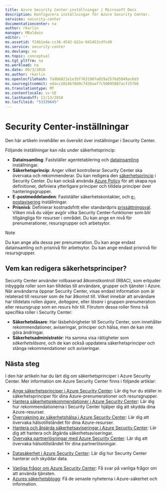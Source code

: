 ```yaml
---
title: Azure Security Center-inställningar | Microsoft Docs
description: Konfigurera inställningar för Azure Security Center.
services: security-center
documentationcenter: na
author: rkarlin
manager: MBaldwin
editor: ''
ms.assetid: f24b1e4a-cc36-4542-b21e-041453cdfcd8
ms.service: security-center
ms.devlang: na
ms.topic: conceptual
ms.tgt_pltfrm: na
ms.workload: na
ms.date: 09/3/2018
ms.author: rkarlin
ms.openlocfilehash: fa9b6821e1e35f7631907a029a2576d5949ac6d3
ms.sourcegitcommit: edacc2024b78d9c7450aaf7c50095807acf25fb6
ms.translationtype: MT
ms.contentlocale: sv-SE
ms.lasthandoff: 12/13/2018
ms.locfileid: "53339645"
---
```

# <a name="security-center-settings"></a>Security Center-inställningar
Den här artikeln innehåller en översikt över inställningar i Security Center.

Följande inställningar kan nås under säkerhetsprincip:

- **Datainsamling**: Fastställer agentetablering och [datainsamling](https://docs.microsoft.com/azure/security-center/security-center-enable-data-collection) inställningar.
- **Säkerhetsprincip**: Anger vilket kontrollerar Security Center ska övervaka och rekommenderar. Du kan redigera den [säkerhetsprincip](tutorial-security-policy.md) i Security Center. Du kan också använda [Azure Policy](tutorial-security-policy.md) för att skapa nya definitioner, definiera ytterligare principer och tilldela principer över hanteringsgrupper. 
- **E-postmeddelanden**: Fastställer säkerhetskontakter, och [e-postavisering](security-center-provide-security-contact-details.md) inställningar.
- **Prisnivå**: Definierar kostnadsfritt eller standardpris [prissättningsval](security-center-pricing.md). Vilken nivå du väljer avgör vilka Security Center-funktioner som blir tillgängliga för resurser i området. Du kan ange en nivå för prenumerationer, resursgrupper och arbetsytor.

> [!NOTE]
> Du kan ange alla dessa per prenumeration. Du kan ange endast datainsamling och prisnivå för arbetsytor. Du kan ange endast prisnivå för resursgrupper.
>


## <a name="who-can-edit-security-policies"></a>Vem kan redigera säkerhetsprinciper?
Security Center använder rollbaserad åtkomstkontroll (RBAC), som erbjuder inbyggda roller som kan tilldelas till användare, grupper och tjänster i Azure. När användarna öppnar Security Center, visas endast information som är relaterad till resurser som de har åtkomst till. Vilket innebär att användare har tilldelats rollen *ägare*, *deltagare*, eller *läsare* i gruppen prenumeration eller resursgrupp som en resurs hör till. Förutom dessa roller finns två specifika roller i Security Center:

- **Säkerhetsläsare**: Har läsbehörigheter till Security Center, som innehåller rekommendationer, aviseringar, principer och hälsa, men de kan inte göra ändringar.
- **Säkerhetsadministratör**: Ha samma visa rättigheter som *säkerhetsläsare*, och de kan också uppdatera säkerhetsprinciper och stänga rekommendationer och aviseringar.


## <a name="next-steps"></a>Nästa steg
I den här artikeln har du lärt dig om säkerhetsprinciper i Azure Security Center. Mer information om Azure Security Center finns i följande artiklar:

* [Ange säkerhetsprinciper i Azure Security Center](tutorial-security-policy.md): Lär dig hur du ställer in säkerhetsprinciper för dina Azure-prenumerationer och resursgrupper.
* [Hantera säkerhetsrekommendationer i Azure Security Center](security-center-recommendations.md): Lär dig hur rekommendationerna i Security Center hjälper dig att skydda dina Azure-resurser.
* [Övervakning av säkerhetshälsa i Azure Security Center](security-center-monitoring.md): Lär dig att övervaka hälsotillståndet för dina Azure-resurser.
* [Hantera och åtgärda säkerhetsaviseringar i Azure Security Center](security-center-managing-and-responding-alerts.md): Lär dig att hantera och åtgärda säkerhetsaviseringar.
* [Övervaka partnerlösningar med Azure Security Center](security-center-partner-solutions.md): Lär dig att övervaka hälsotillståndet för dina partnerlösningar.
- [Datasäkerhet i Azure Security Center](security-center-data-security.md): Lär dig hur Security Center hanterar och skyddar data.
* [Vanliga frågor om Azure Security Center](security-center-faq.md): Få svar på vanliga frågor om att använda tjänsten.
* [Azures säkerhetsblogg](https://blogs.msdn.com/b/azuresecurity/): Få de senaste nyheterna i Azure-säkerhet och information.
